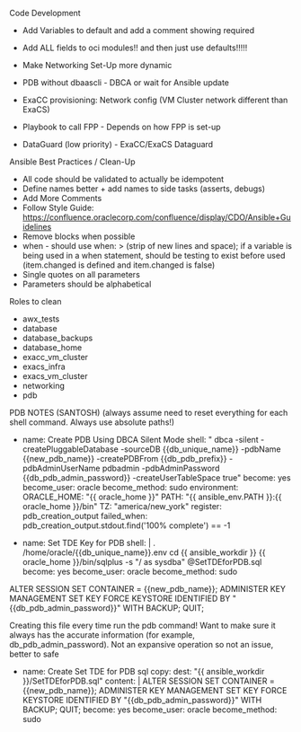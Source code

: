 
Code Development
- Add Variables to default and add a comment showing required
- Add ALL fields to oci modules!! and then just use defaults!!!!!
- Make Networking Set-Up more dynamic

- PDB without dbaascli - DBCA or wait for Ansible update
- ExaCC provisioning: Network config (VM Cluster network different than ExaCS)
- Playbook to call FPP - Depends on how FPP is set-up
- DataGuard (low priority) - ExaCC/ExaCS Dataguard

Ansible Best Practices / Clean-Up
- All code should be validated to actually be idempotent
- Define names better + add names to side tasks (asserts, debugs)
- Add More Comments
- Follow Style Guide: https://confluence.oraclecorp.com/confluence/display/CDO/Ansible+Guidelines
- Remove blocks when possible
- when - should use when: > (strip of new lines and space); if a variable is being used in a when statement, should be testing to exist before used (item.changed is defined and item.changed is false)
- Single quotes on all parameters
- Parameters should be alphabetical


Roles to clean
- awx_tests
- database
- database_backups
- database_home
- exacc_vm_cluster
- exacs_infra
- exacs_vm_cluster
- networking
- pdb



PDB NOTES (SANTOSH)
(always assume need to reset everything for each shell command. Always use absolute paths!)

- name: Create PDB Using DBCA Silent Mode
    shell: " dbca -silent -createPluggableDatabase -sourceDB {{db_unique_name}} -pdbName {{new_pdb_name}} -createPDBFrom {{db_pdb_prefix}} -pdbAdminUserName pdbadmin -pdbAdminPassword {{db_pdb_admin_password}} -createUserTableSpace true"
    become: yes
    become_user: oracle
    become_method: sudo
    environment:
       ORACLE_HOME: "{{ oracle_home }}"
       PATH: "{{ ansible_env.PATH }}:{{ oracle_home }}/bin"
       TZ: "america/new_york"
    register: pdb_creation_output
    failed_when: pdb_creation_output.stdout.find('100% complete') == -1

- name: Set TDE Key for PDB
    shell: |
        . /home/oracle/{{db_unique_name}}.env
        cd {{ ansible_workdir }}
        {{ oracle_home }}/bin/sqlplus -s "/ as sysdba" @SetTDEforPDB.sql
    become: yes
    become_user: oracle
    become_method: sudo

ALTER SESSION SET CONTAINER = {{new_pdb_name}};
ADMINISTER KEY MANAGEMENT SET KEY FORCE KEYSTORE IDENTIFIED BY "{{db_pdb_admin_password}}" WITH BACKUP;
QUIT;

Creating this file every time run the pdb command! Want to make sure it always has the accurate information (for example, db_pdb_admin_password). Not an expansive operation so not an issue, better to safe
- name: Create Set TDE for PDB sql
    copy:
      dest: "{{ ansible_workdir }}/SetTDEforPDB.sql"
      content: |
        ALTER SESSION SET CONTAINER = {{new_pdb_name}};
        ADMINISTER KEY MANAGEMENT SET KEY FORCE KEYSTORE IDENTIFIED BY "{{db_pdb_admin_password}}" WITH BACKUP;
        QUIT;
    become: yes
    become_user: oracle
    become_method: sudo